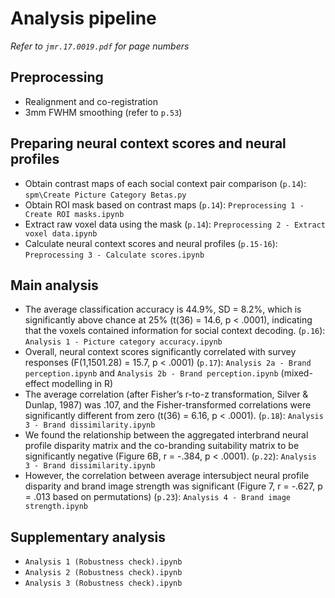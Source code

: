 
# Analysis pipeline

_Refer to _`jmr.17.0019.pdf`_ for page numbers_

## Preprocessing

- Realignment and co-registration
- 3mm FWHM smoothing (refer to `p.53`)

## Preparing neural context scores and neural profiles

- Obtain contrast maps of each social context pair comparison (`p.14`): `spm\Create Picture Category Betas.py`
- Obtain ROI mask based on contrast maps (`p.14`): `Preprocessing 1 - Create ROI masks.ipynb`
- Extract raw voxel data using the mask (`p.14`): `Preprocessing 2 - Extract voxel data.ipynb`
- Calculate neural context scores and neural profiles (`p.15-16`): `Preprocessing 3 - Calculate scores.ipynb`

## Main analysis

- The average classification accuracy is 44.9%, SD = 8.2%, which is significantly above chance at 25% (t(36) = 14.6, p < .0001), indicating that the voxels contained information for social context decoding. (`p.16`): `Analysis 1 - Picture category accuracy.ipynb`
- Overall, neural context scores significantly correlated with survey responses (F(1,1501.28) = 15.7, p < .0001) (`p.17`): `Analysis 2a - Brand perception.ipynb` and `Analysis 2b - Brand perception.ipynb` (mixed-effect modelling in R)
- The average correlation (after Fisher’s r-to-z transformation, Silver & Dunlap, 1987) was .107, and the Fisher-transformed correlations were significantly different from zero (t(36) = 6.16, p < .0001). (`p.18`): `Analysis 3 - Brand dissimilarity.ipynb`
- We found the relationship between the aggregated interbrand neural profile disparity matrix and the co-branding suitability matrix to be significantly negative (Figure 6B, r = -.384, p < .0001). (`p.22`): `Analysis 3 - Brand dissimilarity.ipynb`
- However, the correlation between average intersubject neural profile disparity and brand image strength was significant (Figure 7, r = -.627, p = .013 based on permutations) (`p.23`): `Analysis 4 - Brand image strength.ipynb`

## Supplementary analysis

- `Analysis 1 (Robustness check).ipynb`
- `Analysis 2 (Robustness check).ipynb`
- `Analysis 3 (Robustness check).ipynb`
